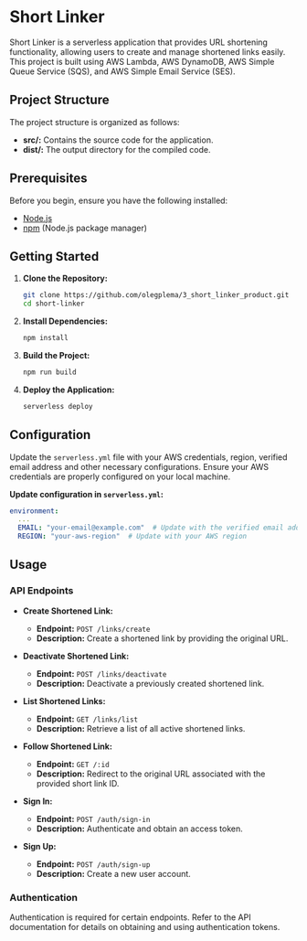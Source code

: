 # Short Linker

Short Linker is a serverless application that provides URL shortening functionality, allowing users to create and manage shortened links easily. This project is built using AWS Lambda, AWS DynamoDB, AWS Simple Queue Service (SQS), and AWS Simple Email Service (SES).

## Project Structure

The project structure is organized as follows:

- **src/:** Contains the source code for the application.
- **dist/:** The output directory for the compiled code.

## Prerequisites

Before you begin, ensure you have the following installed:

- [Node.js](https://nodejs.org/)
- [npm](https://www.npmjs.com/) (Node.js package manager)

## Getting Started

1. **Clone the Repository:**

   ```bash
   git clone https://github.com/olegplema/3_short_linker_product.git
   cd short-linker
   ```

2. **Install Dependencies:**

   ```bash
   npm install
   ```

3. **Build the Project:**

   ```bash
   npm run build
   ```

4. **Deploy the Application:**

   ```bash
   serverless deploy
   ```

## Configuration

Update the `serverless.yml` file with your AWS credentials, region, verified email address and other necessary configurations. Ensure your AWS credentials are properly configured on your local machine.

**Update configuration in `serverless.yml`:**

   ```yaml
   environment:
     ...
     EMAIL: "your-email@example.com"  # Update with the verified email address
     REGION: "your-aws-region"  # Update with your AWS region
   ```

## Usage

### API Endpoints

- **Create Shortened Link:**
    - **Endpoint:** `POST /links/create`
    - **Description:** Create a shortened link by providing the original URL.

- **Deactivate Shortened Link:**
    - **Endpoint:** `POST /links/deactivate`
    - **Description:** Deactivate a previously created shortened link.

- **List Shortened Links:**
    - **Endpoint:** `GET /links/list`
    - **Description:** Retrieve a list of all active shortened links.

- **Follow Shortened Link:**
    - **Endpoint:** `GET /:id`
    - **Description:** Redirect to the original URL associated with the provided short link ID.

- **Sign In:**
    - **Endpoint:** `POST /auth/sign-in`
    - **Description:** Authenticate and obtain an access token.

- **Sign Up:**
    - **Endpoint:** `POST /auth/sign-up`
    - **Description:** Create a new user account.

### Authentication

Authentication is required for certain endpoints. Refer to the API documentation for details on obtaining and using authentication tokens.
